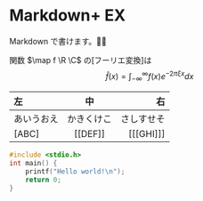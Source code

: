 # Markdown+ EX

Markdown で書けます。&#x1f364;:fried_shrimp:

関数 $\map f \R \C$ の[フーリエ変換]は
$$
\hat{f}(x) = \int_{-\infty}^\infty f(x)e^{-2\pi\xi x}dx
$$

| 左 | 中 | 右 |
|:---|:--:|---:|
|あいうおえ|かきくけこ|さしすせそ|
|[ABC]|[[DEF]]|[[[GHI]]]|

```c
#include <stdio.h>
int main() {
    printf("Hello world!\n");
    return 0;
}
```